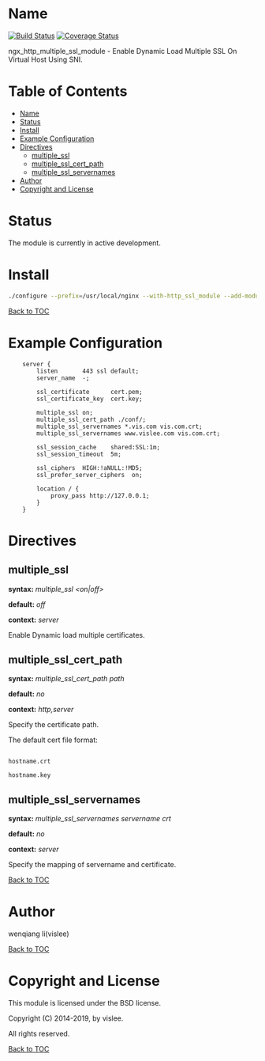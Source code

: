 Name
====

[![Build Status](https://travis-ci.org/vislee/ngx_http_multiple_ssl_module.svg?branch=master)](https://travis-ci.org/vislee/ngx_http_multiple_ssl_module)
[![Coverage Status](https://coveralls.io/repos/github/vislee/ngx_http_multiple_ssl_module/badge.svg?branch=master)](https://coveralls.io/github/vislee/ngx_http_multiple_ssl_module?branch=master)

ngx_http_multiple_ssl_module - Enable Dynamic Load Multiple SSL On Virtual Host Using SNI.

Table of Contents
=================
* [Name](#name)
* [Status](#status)
* [Install](#install)
* [Example Configuration](#example-configuration)
* [Directives](#directives)
    * [multiple_ssl](#multiple_ssl)
    * [multiple_ssl_cert_path](#multiple_ssl_cert_path)
    * [multiple_ssl_servernames](#multiple_ssl_servernames)
* [Author](#author)
* [Copyright and License](#copyright-and-license)


Status
======
The module is currently in active development.

Install
=======

```sh
./configure --prefix=/usr/local/nginx --with-http_ssl_module --add-module=github.com/vislee/ngx_http_multiple_ssl_module
```

[Back to TOC](#table-of-contents)


Example Configuration
====================

```nginx
    server {
        listen       443 ssl default;
        server_name  -;

        ssl_certificate      cert.pem;
        ssl_certificate_key  cert.key;

        multiple_ssl on;
        multiple_ssl_cert_path ./conf/;
        multiple_ssl_servernames *.vis.com vis.com.crt;
        multiple_ssl_servernames www.vislee.com vis.com.crt;

        ssl_session_cache    shared:SSL:1m;
        ssl_session_timeout  5m;

        ssl_ciphers  HIGH:!aNULL:!MD5;
        ssl_prefer_server_ciphers  on;

        location / {
            proxy_pass http://127.0.0.1;
        }
    }
```


Directives
==========

multiple_ssl
------------
**syntax:** *multiple_ssl <on|off>*

**default:** *off*

**context:** *server*

Enable Dynamic load multiple certificates.

multiple_ssl_cert_path
----------------------
**syntax:** *multiple_ssl_cert_path path*

**default:** *no*

**context:** *http,server*

Specify the certificate path.

  The default cert file format:

  ```

  hostname.crt

  hostname.key

  ```

multiple_ssl_servernames
------------------------
**syntax:** *multiple_ssl_servernames servername crt*

**default:** *no*

**context:** *server*

Specify the mapping of servername and certificate.

[Back to TOC](#table-of-contents)


Author
======

wenqiang li(vislee)

[Back to TOC](#table-of-contents)

Copyright and License
=====================

This module is licensed under the BSD license.

Copyright (C) 2014-2019, by vislee.

All rights reserved.

[Back to TOC](#table-of-contents)